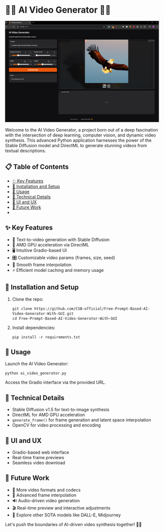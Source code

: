 # 🎥🤖 AI Video Generator 🌈💫

![AI Video Generator GUI](https://github.com/CSB-official/Free-Prompt-Based-AI-Video-Generator-With-GUI/blob/main/gui.png)

Welcome to the AI Video Generator, a project born out of a deep fascination with the intersection of deep learning, computer vision, and dynamic video synthesis. This advanced Python application harnesses the power of the Stable Diffusion model and DirectML to generate stunning videos from textual descriptions.

## 📋 Table of Contents
- [✨ Key Features](https://github.com/CSB-official/Free-Prompt-Based-AI-Video-Generator-With-GUI/tree/main?tab=readme-ov-file#-key-features)
- [💾 Installation and Setup](https://github.com/CSB-official/Free-Prompt-Based-AI-Video-Generator-With-GUI/tree/main?tab=readme-ov-file#-installation-and-setup)
- [🚀 Usage](https://github.com/CSB-official/Free-Prompt-Based-AI-Video-Generator-With-GUI/tree/main?tab=readme-ov-file#-usage)
- [🔧 Technical Details](https://github.com/CSB-official/Free-Prompt-Based-AI-Video-Generator-With-GUI/tree/main?tab=readme-ov-file#-technical-details)
- [🌟 UI and UX](https://github.com/CSB-official/Free-Prompt-Based-AI-Video-Generator-With-GUI/tree/main?tab=readme-ov-file#-ui-and-ux)
- [🔮 Future Work](https://github.com/CSB-official/Free-Prompt-Based-AI-Video-Generator-With-GUI/tree/main?tab=readme-ov-file#-future-work)
- 
## ✨ Key Features
- 🎨 Text-to-video generation with Stable Diffusion
- 🚀 AMD GPU acceleration via DirectML
- 🖥️ Intuitive Gradio-based UI
- 🎛️ Customizable video params (frames, size, seed)
- 🔗 Smooth frame interpolation
- ⚡ Efficient model caching and memory usage

## 💾 Installation and Setup
1. Clone the repo:
   ```
   git clone https://github.com/CSB-official/Free-Prompt-Based-AI-Video-Generator-With-GUI.git
   cd Free-Prompt-Based-AI-Video-Generator-With-GUI
   ```
2. Install dependencies:
   ```
   pip install -r requirements.txt
   ```

## 🚀 Usage
Launch the AI Video Generator:
```
python ai_video_generator.py
```
Access the Gradio interface via the provided URL.

## 🔧 Technical Details
- Stable Diffusion v1.5 for text-to-image synthesis
- DirectML for AMD GPU acceleration
- `generate_frame()` for frame generation and latent space interpolation
- OpenCV for video processing and encoding

## 🌟 UI and UX
- Gradio-based web interface
- Real-time frame previews
- Seamless video download

## 🔮 Future Work
- 📼 More video formats and codecs
- 🎥 Advanced frame interpolation
- 🔊 Audio-driven video generation
- 🎬 Real-time preview and interactive adjustments
- 🌈 Explore other SOTA models like DALL-E, Midjourney

Let's push the boundaries of AI-driven video synthesis together! 🚀✨
